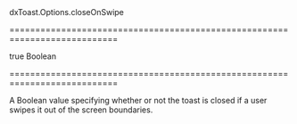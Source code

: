 <!--id-->dxToast.Options.closeOnSwipe<!--/id-->
===========================================================================
<!--default-->true<!--/default-->
<!--type-->Boolean<!--/type-->
===========================================================================

<!--shortDescription-->
A Boolean value specifying whether or not the toast is closed if a user swipes it out of the screen boundaries.
<!--/shortDescription-->

<!--fullDescription-->

<!--/fullDescription-->